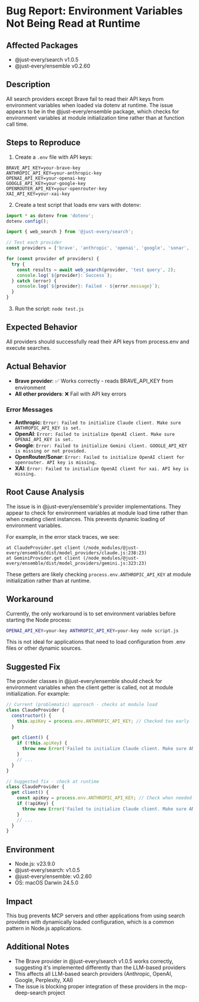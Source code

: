 # Bug Report: Environment Variables Not Being Read at Runtime

## Affected Packages
- @just-every/search v1.0.5
- @just-every/ensemble v0.2.60

## Description
All search providers except Brave fail to read their API keys from environment variables when loaded via dotenv at runtime. The issue appears to be in the @just-every/ensemble package, which checks for environment variables at module initialization time rather than at function call time.

## Steps to Reproduce

1. Create a `.env` file with API keys:
```
BRAVE_API_KEY=your-brave-key
ANTHROPIC_API_KEY=your-anthropic-key
OPENAI_API_KEY=your-openai-key
GOOGLE_API_KEY=your-google-key
OPENROUTER_API_KEY=your-openrouter-key
XAI_API_KEY=your-xai-key
```

2. Create a test script that loads env vars with dotenv:
```javascript
import * as dotenv from 'dotenv';
dotenv.config();

import { web_search } from '@just-every/search';

// Test each provider
const providers = ['brave', 'anthropic', 'openai', 'google', 'sonar', 'xai'];

for (const provider of providers) {
  try {
    const results = await web_search(provider, 'test query', 2);
    console.log(`${provider}: Success`);
  } catch (error) {
    console.log(`${provider}: Failed - ${error.message}`);
  }
}
```

3. Run the script: `node test.js`

## Expected Behavior
All providers should successfully read their API keys from process.env and execute searches.

## Actual Behavior
- **Brave provider**: ✅ Works correctly - reads BRAVE_API_KEY from environment
- **All other providers**: ❌ Fail with API key errors

### Error Messages
- **Anthropic**: `Error: Failed to initialize Claude client. Make sure ANTHROPIC_API_KEY is set.`
- **OpenAI**: `Error: Failed to initialize OpenAI client. Make sure OPENAI_API_KEY is set.`
- **Google**: `Error: Failed to initialize Gemini client. GOOGLE_API_KEY is missing or not provided.`
- **OpenRouter/Sonar**: `Error: Failed to initialize OpenAI client for openrouter. API key is missing.`
- **XAI**: `Error: Failed to initialize OpenAI client for xai. API key is missing.`

## Root Cause Analysis
The issue is in @just-every/ensemble's provider implementations. They appear to check for environment variables at module load time rather than when creating client instances. This prevents dynamic loading of environment variables.

For example, in the error stack traces, we see:
```
at ClaudeProvider.get client (/node_modules/@just-every/ensemble/dist/model_providers/claude.js:238:23)
at GeminiProvider.get client (/node_modules/@just-every/ensemble/dist/model_providers/gemini.js:323:23)
```

These getters are likely checking `process.env.ANTHROPIC_API_KEY` at module initialization rather than at runtime.

## Workaround
Currently, the only workaround is to set environment variables before starting the Node process:
```bash
OPENAI_API_KEY=your-key ANTHROPIC_API_KEY=your-key node script.js
```

This is not ideal for applications that need to load configuration from .env files or other dynamic sources.

## Suggested Fix
The provider classes in @just-every/ensemble should check for environment variables when the client getter is called, not at module initialization. For example:

```javascript
// Current (problematic) approach - checks at module load
class ClaudeProvider {
  constructor() {
    this.apiKey = process.env.ANTHROPIC_API_KEY; // Checked too early
  }
  
  get client() {
    if (!this.apiKey) {
      throw new Error('Failed to initialize Claude client. Make sure ANTHROPIC_API_KEY is set.');
    }
    // ...
  }
}

// Suggested fix - check at runtime
class ClaudeProvider {
  get client() {
    const apiKey = process.env.ANTHROPIC_API_KEY; // Check when needed
    if (!apiKey) {
      throw new Error('Failed to initialize Claude client. Make sure ANTHROPIC_API_KEY is set.');
    }
    // ...
  }
}
```

## Environment
- Node.js: v23.9.0
- @just-every/search: v1.0.5
- @just-every/ensemble: v0.2.60
- OS: macOS Darwin 24.5.0

## Impact
This bug prevents MCP servers and other applications from using search providers with dynamically loaded configuration, which is a common pattern in Node.js applications.

## Additional Notes
- The Brave provider in @just-every/search v1.0.5 works correctly, suggesting it's implemented differently than the LLM-based providers
- This affects all LLM-based search providers (Anthropic, OpenAI, Google, Perplexity, XAI)
- The issue is blocking proper integration of these providers in the mcp-deep-search project